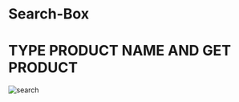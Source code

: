 # Search-Box



# TYPE PRODUCT NAME AND GET PRODUCT



![search](https://user-images.githubusercontent.com/114161888/208284268-c565f43b-f683-4cde-82bc-22b4d005ad78.png)
